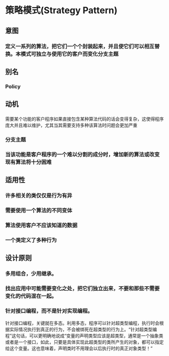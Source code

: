 # 策略模式(Strategy Pattern)

## 意图

### 定义一系列的算法，把它们一个个封装起来，并且使它们可以相互替换。本模式可独立与使用它的客户而变化分支主题

## 别名

### Policy

## 动机

###
需要某个功能的客户程序如果直接包含某种算法代码的话会变得复杂，这使得程序庞大并且难以维护，尤其当其需要支持多种该算法时问题会更加严重

### 分支主题

### 当该功能是客户程序的一个难以分割的成分时，增加新的算法或改变现有算法将十分困难

## 适用性

### 许多相关的类仅仅是行为有异

### 需要使用一个算法的不同变体

### 算法使用客户不应该知道的数据

### 一个类定义了多种行为

## 设计原则

### 多用组合，少用继承。

### 找出应用中可能需要变化之处，把它们独立出来，不要和那些不需要变化的代码混在一起。

### 针对接口编程，而不是针对实现编程。


针对接口编程，关键就在多态。利用多态，程序可以针对超类型编程，执行时会根据实际情况执行到真正的行为，不会被绑死在超类型的行为上。“针对超类型编程”这句话，可以更明确地说成“变量的声明类型应该是超类型，通常是一个抽象类或者是一个接口，如此，只要是具体实现此超类型的类所产生的对象，都可以指定给这个变量。这也意味着，声明类时不用理会以后执行时的真正对象类型！”


